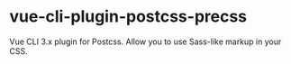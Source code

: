 # vue-cli-plugin-postcss-precss
Vue CLI 3.x plugin for Postcss. Allow you to use Sass-like markup in your CSS.
